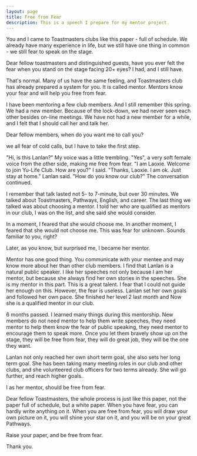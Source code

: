```yaml
---
layout: page
title: Free from Fear
description: This is a speech I prepare for my mentor project.
---
```



You and I came to Toastmasters clubs like this paper - full of schedule.
We already have many experience in life, but we still have one thing in
common - we still fear to speak on the stage.

Dear fellow toastmasters and distinguished guests, have you ever felt
the fear when you stand on the stage facing 20+ eyes? I had, and I still have.

That's normal. Many of us have the same feeling, and Toastmasters club has
already prepared a system for you. It is called mentor. Mentors know your
fear and will help you free from fear.

I have been mentoring a few club members. And I still remember this spring.
We had a new member. Because of the lock-down, we had never seen each other
besides on-line meetings. We have not had a new member for a while, and
I felt that I should call her and talk her.

Dear fellow members, when do you want me to call you?

we all fear of cold calls, but I have to take the first step.

"Hi, is this Lanlan?" My voice was a little trembling.
"Yes", a very soft female voice from the other side, making me free from fear.
"I am Laoxie. Welcome to join Yu-Life Club. How are you?" I said.
"Thanks, Laoxie. I am ok. Just stay at home." Lanlan said.
"How do you know our club?" The conversation continued.

I remember that talk lasted not 5- to 7-minute, but over 30 minutes. We talked
about Toastmasters, Pathways, English, and career. The last thing we talked
was about choosing a mentor. I told her who are qualified as mentors in our
club, I was on the list, and she said she would consider.

In a moment, I feared that she would choose me. In another moment, I feared
that she would not choose me. This was fear for unknown. Sounds familiar to
you, right?

Later, as you know, but surprised me, I became her mentor.

Mentor has one good thing. You communicate with your mentee and may know more
about her than other club members. I find that Lanlan is a natural public
speaker. I like her speeches not only because I am her mentor, but because
she always find her own stories in the speeches. She is my mentor in this part.
This is a great talent. I fear that I could not guide her enough on this.
However, the fear is useless. Lanlan set her own goals and followed her own
pace. She finished her level 2 last month and Now she is a qualified mentor
in our club.

6 months passed. I learned many things during this mentorship. New members
do not need mentor to help them write speeches, they need mentor to help them
know the fear of public speaking, they need mentor to encourage them to speak
more. Once you let them bravely show up on the stage, they will be free from
fear, they will do great job, they will be the one they want.

Lanlan not only reached her own short term goal, she also sets her long term
goal. She has been taking many meeting roles in our club and other clubs, and
she volunteered club officers for two terms already. She will go further, and
reach higher goals.

I as her mentor, should be free from fear.

Dear fellow Toastmasters, the whole process is just like this paper, not the
paper full of schedule, but a white paper. When you have fear, you can hardly
write anything on it. When you are free from fear, you will draw your own
picture on it, you will shine your star on it, and you will be on your great
Pathways.

Raise your paper, and be free from fear.

Thank you.